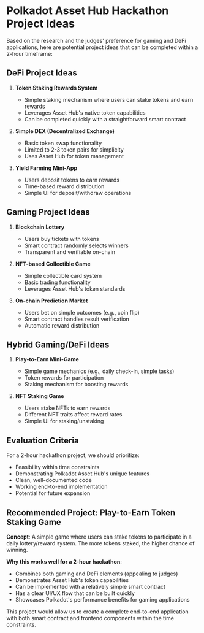 # Polkadot Asset Hub Hackathon Project Ideas

Based on the research and the judges' preference for gaming and DeFi applications, here are potential project ideas that can be completed within a 2-hour timeframe:

## DeFi Project Ideas

1. **Token Staking Rewards System**
   - Simple staking mechanism where users can stake tokens and earn rewards
   - Leverages Asset Hub's native token capabilities
   - Can be completed quickly with a straightforward smart contract

2. **Simple DEX (Decentralized Exchange)**
   - Basic token swap functionality
   - Limited to 2-3 token pairs for simplicity
   - Uses Asset Hub for token management

3. **Yield Farming Mini-App**
   - Users deposit tokens to earn rewards
   - Time-based reward distribution
   - Simple UI for deposit/withdraw operations

## Gaming Project Ideas

1. **Blockchain Lottery**
   - Users buy tickets with tokens
   - Smart contract randomly selects winners
   - Transparent and verifiable on-chain

2. **NFT-based Collectible Game**
   - Simple collectible card system
   - Basic trading functionality
   - Leverages Asset Hub's token standards

3. **On-chain Prediction Market**
   - Users bet on simple outcomes (e.g., coin flip)
   - Smart contract handles result verification
   - Automatic reward distribution

## Hybrid Gaming/DeFi Ideas

1. **Play-to-Earn Mini-Game**
   - Simple game mechanics (e.g., daily check-in, simple tasks)
   - Token rewards for participation
   - Staking mechanism for boosting rewards

2. **NFT Staking Game**
   - Users stake NFTs to earn rewards
   - Different NFT traits affect reward rates
   - Simple UI for staking/unstaking

## Evaluation Criteria

For a 2-hour hackathon project, we should prioritize:
- Feasibility within time constraints
- Demonstrating Polkadot Asset Hub's unique features
- Clean, well-documented code
- Working end-to-end implementation
- Potential for future expansion

## Recommended Project: Play-to-Earn Token Staking Game

**Concept**: A simple game where users can stake tokens to participate in a daily lottery/reward system. The more tokens staked, the higher chance of winning.

**Why this works well for a 2-hour hackathon**:
- Combines both gaming and DeFi elements (appealing to judges)
- Demonstrates Asset Hub's token capabilities
- Can be implemented with a relatively simple smart contract
- Has a clear UI/UX flow that can be built quickly
- Showcases Polkadot's performance benefits for gaming applications

This project would allow us to create a complete end-to-end application with both smart contract and frontend components within the time constraints.
